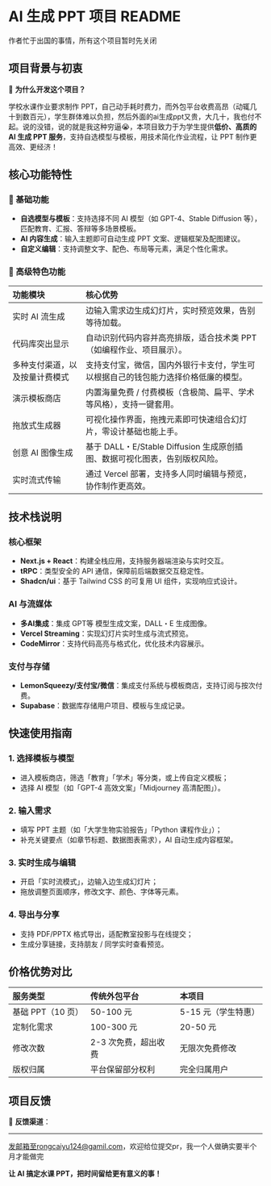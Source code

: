 # AI 生成 PPT 项目 README
作者忙于出国的事情，所有这个项目暂时先关闭
## 项目背景与初衷

🤔 **为什么开发这个项目？**

学校水课作业要求制作 PPT，自己动手耗时费力，而外包平台收费高昂（动辄几十到数百元），学生群体难以负担，然后外面的ai生成ppt又贵，大几十，我也付不起。说的没错，说的就是我这种穷逼😭，本项目致力于为学生提供**低价、高质的 AI 生成 PPT 服务**，支持自选模型与模板，用技术简化作业流程，让 PPT 制作更高效、更经济！

## 核心功能特性

### 🚀 基础功能

* **自选模型与模板**：支持选择不同 AI 模型（如 GPT-4、Stable Diffusion 等），匹配教育、汇报、答辩等多场景模板。
* **AI 内容生成**：输入主题即可自动生成 PPT 文案、逻辑框架及配图建议。
* **自定义编辑**：支持调整文字、配色、布局等元素，满足个性化需求。

### 🍋 高级特色功能

| 功能模块 | 核心优势 |
| :--- | :--- |
| 实时 AI 流生成 | 边输入需求边生成幻灯片，实时预览效果，告别等待加载。 |
| 代码库突出显示 | 自动识别代码内容并高亮排版，适合技术类 PPT（如编程作业、项目展示）。 |
| 多种支付渠道，以及按量计费模式 | 支持支付宝，微信，国内外银行卡支付，学生可以根据自己的钱包能力选择价格低廉的模型。 |
| 演示模板商店 | 内置海量免费 / 付费模板（含极简、扁平、学术等风格），支持一键套用。 |
| 拖放式生成器 | 可视化操作界面，拖拽元素即可快速组合幻灯片，零设计基础也能上手。 |
| 创意 AI 图像生成 | 基于 DALL・E/Stable Diffusion 生成原创插图、数据可视化图表，告别版权风险。 |
| 实时流式传输 | 通过 Vercel 部署，支持多人同时编辑与预览，协作制作更高效。 |

## 技术栈说明

### 核心框架

* **Next.js + React**：构建全栈应用，支持服务器端渲染与实时交互。
* **tRPC**：类型安全的 API 通信，保障前后端数据交互稳定性。
* **Shadcn/ui**：基于 Tailwind CSS 的可复用 UI 组件，实现响应式设计。

### AI 与流媒体

* **多AI集成**：集成 GPT等 模型生成文案，DALL・E 生成图像。
* **Vercel Streaming**：实现幻灯片实时生成与流式预览。
* **CodeMirror**：支持代码高亮与格式化，优化技术内容展示。

### 支付与存储

* **LemonSqueezy/支付宝/微信**：集成支付系统与模板商店，支持订阅与按次付费。
* **Supabase**：数据库存储用户项目、模板与生成记录。

## 快速使用指南

### 1\. 选择模板与模型

* 进入模板商店，筛选「教育」「学术」等分类，或上传自定义模板；
* 选择 AI 模型（如「GPT-4 高效文案」「Midjourney 高清配图」）。

### 2\. 输入需求

* 填写 PPT 主题（如「大学生物实验报告」「Python 课程作业」）；
* 补充关键要点（如章节标题、数据图表需求），AI 自动生成内容框架。

### 3\. 实时生成与编辑

* 开启「实时流模式」，边输入边生成幻灯片；
* 拖放调整页面顺序，修改文字、颜色、字体等元素。

### 4\. 导出与分享

* 支持 PDF/PPTX 格式导出，适配教室投影与在线提交；
* 生成分享链接，支持朋友 / 同学实时查看预览。

## 价格优势对比

| 服务类型 | 传统外包平台 | 本项目 |
| :--- | :--- | :--- |
| 基础 PPT（10 页） | 50-100 元 | 5-15 元（学生特惠） |
| 定制化需求 | 100-300 元 | 20-50 元 |
| 修改次数 | 2-3 次免费，超出收费 | 无限次免费修改 |
| 版权归属 | 平台保留部分权利 | 完全归属用户 |

## 项目反馈

📧 **反馈渠道**：

---

发邮箱至rongcaiyu124@gamil.com，欢迎给位提交pr，我一个人做确实要半个月才能做完

**让 AI 搞定水课 PPT，把时间留给更有意义的事！**


